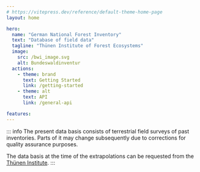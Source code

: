 ```yaml
---
# https://vitepress.dev/reference/default-theme-home-page
layout: home

hero:
  name: "German National Forest Inventory"
  text: "Database of field data"
  tagline: "Thünen Institute of Forest Ecosystems"
  image:
    src: /bwi_image.svg
    alt: Bundeswaldinventur
  actions:
    - theme: brand
      text: Getting Started
      link: /getting-started
    - theme: alt
      text: API
      link: /general-api

features:
---
```




::: info
The present data basis consists of terrestrial field surveys of past inventories. Parts of it may change subsequently due to corrections for quality assurance purposes.

The data basis at the time of the extrapolations can be requested from the [Thünen Institute](https://www.thuenen.de/de/fachinstitute/waldoekosysteme).
:::
